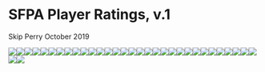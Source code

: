 SFPA Player Ratings, v.1
================
Skip Perry
October 2019

![](06_ratings_over_time_files/figure-gfm/unnamed-chunk-1-1.png)<!-- -->![](06_ratings_over_time_files/figure-gfm/unnamed-chunk-1-2.png)<!-- -->![](06_ratings_over_time_files/figure-gfm/unnamed-chunk-1-3.png)<!-- -->![](06_ratings_over_time_files/figure-gfm/unnamed-chunk-1-4.png)<!-- -->![](06_ratings_over_time_files/figure-gfm/unnamed-chunk-1-5.png)<!-- -->![](06_ratings_over_time_files/figure-gfm/unnamed-chunk-1-6.png)<!-- -->![](06_ratings_over_time_files/figure-gfm/unnamed-chunk-1-7.png)<!-- -->![](06_ratings_over_time_files/figure-gfm/unnamed-chunk-1-8.png)<!-- -->![](06_ratings_over_time_files/figure-gfm/unnamed-chunk-1-9.png)<!-- -->![](06_ratings_over_time_files/figure-gfm/unnamed-chunk-1-10.png)<!-- -->![](06_ratings_over_time_files/figure-gfm/unnamed-chunk-1-11.png)<!-- -->![](06_ratings_over_time_files/figure-gfm/unnamed-chunk-1-12.png)<!-- -->![](06_ratings_over_time_files/figure-gfm/unnamed-chunk-1-13.png)<!-- -->![](06_ratings_over_time_files/figure-gfm/unnamed-chunk-1-14.png)<!-- -->![](06_ratings_over_time_files/figure-gfm/unnamed-chunk-1-15.png)<!-- -->![](06_ratings_over_time_files/figure-gfm/unnamed-chunk-1-16.png)<!-- -->![](06_ratings_over_time_files/figure-gfm/unnamed-chunk-1-17.png)<!-- -->![](06_ratings_over_time_files/figure-gfm/unnamed-chunk-1-18.png)<!-- -->![](06_ratings_over_time_files/figure-gfm/unnamed-chunk-1-19.png)<!-- -->![](06_ratings_over_time_files/figure-gfm/unnamed-chunk-1-20.png)<!-- -->![](06_ratings_over_time_files/figure-gfm/unnamed-chunk-1-21.png)<!-- -->![](06_ratings_over_time_files/figure-gfm/unnamed-chunk-1-22.png)<!-- -->![](06_ratings_over_time_files/figure-gfm/unnamed-chunk-1-23.png)<!-- -->![](06_ratings_over_time_files/figure-gfm/unnamed-chunk-1-24.png)<!-- -->![](06_ratings_over_time_files/figure-gfm/unnamed-chunk-1-25.png)<!-- -->![](06_ratings_over_time_files/figure-gfm/unnamed-chunk-1-26.png)<!-- -->![](06_ratings_over_time_files/figure-gfm/unnamed-chunk-1-27.png)<!-- -->![](06_ratings_over_time_files/figure-gfm/unnamed-chunk-1-28.png)<!-- -->![](06_ratings_over_time_files/figure-gfm/unnamed-chunk-1-29.png)<!-- -->![](06_ratings_over_time_files/figure-gfm/unnamed-chunk-1-30.png)<!-- -->![](06_ratings_over_time_files/figure-gfm/unnamed-chunk-1-31.png)<!-- -->![](06_ratings_over_time_files/figure-gfm/unnamed-chunk-1-32.png)<!-- -->![](06_ratings_over_time_files/figure-gfm/unnamed-chunk-1-33.png)<!-- -->
